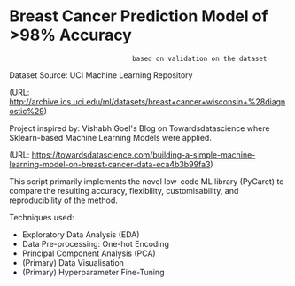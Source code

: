 # Breast Cancer Prediction Model of >98% Accuracy
                                   based on validation on the dataset
Dataset Source: UCI Machine Learning Repository

(URL: http://archive.ics.uci.edu/ml/datasets/breast+cancer+wisconsin+%28diagnostic%29)

Project inspired by: Vishabh Goel's Blog on Towardsdatascience
where Sklearn-based Machine Learning Models were applied.

(URL: https://towardsdatascience.com/building-a-simple-machine-learning-model-on-breast-cancer-data-eca4b3b99fa3)

This script primarily implements the novel low-code ML library (PyCaret) to compare the resulting accuracy, flexibility, customisability, 
and reproducibility of the method.

Techniques used:

  - Exploratory Data Analysis (EDA)
  - Data Pre-processing: One-hot Encoding
  - Principal Component Analysis (PCA)
  - (Primary) Data Visualisation
  - (Primary) Hyperparameter Fine-Tuning
